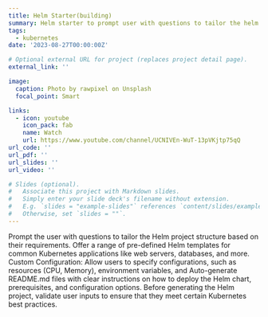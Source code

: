```yaml
---
title: Helm Starter(building)
summary: Helm starter to prompt user with questions to tailor the helm project..
tags:
  - kubernetes
date: '2023-08-27T00:00:00Z'

# Optional external URL for project (replaces project detail page).
external_link: ''

image:
  caption: Photo by rawpixel on Unsplash
  focal_point: Smart

links:
  - icon: youtube
    icon_pack: fab
    name: Watch
    url: https://www.youtube.com/channel/UCNIVEn-WuT-13pVKjtp75qQ
url_code: ''
url_pdf: ''
url_slides: ''
url_video: ''

# Slides (optional).
#   Associate this project with Markdown slides.
#   Simply enter your slide deck's filename without extension.
#   E.g. `slides = "example-slides"` references `content/slides/example-slides.md`.
#   Otherwise, set `slides = ""`.
---
```

 
Prompt the user with questions to tailor the Helm project structure based on their requirements.
Offer a range of pre-defined Helm templates for common Kubernetes applications like web servers, databases, and more.
Custom Configuration: Allow users to specify configurations, such as resources (CPU, Memory), environment variables, and
Auto-generate README.md files with clear instructions on how to deploy the Helm chart, prerequisites, and configuration
options.
Before generating the Helm project, validate user inputs to ensure that they meet certain Kubernetes best practices.

